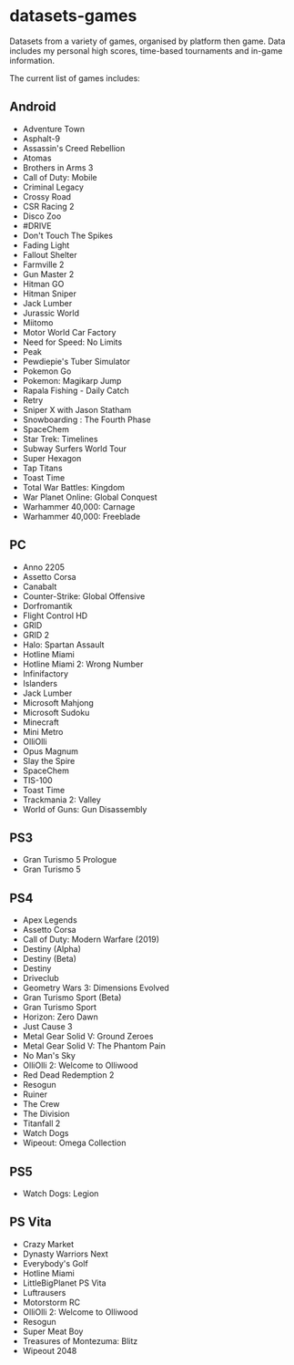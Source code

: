 datasets-games
====================
Datasets from a variety of games, organised by platform then game. Data includes my personal high scores, time-based tournaments and in-game information.

The current list of games includes:

## Android
* Adventure Town
* Asphalt-9
* Assassin's Creed Rebellion
* Atomas
* Brothers in Arms 3
* Call of Duty: Mobile
* Criminal Legacy
* Crossy Road
* CSR Racing 2
* Disco Zoo
* #DRIVE
* Don't Touch The Spikes
* Fading Light
* Fallout Shelter
* Farmville 2
* Gun Master 2
* Hitman GO
* Hitman Sniper
* Jack Lumber
* Jurassic World
* Miitomo
* Motor World Car Factory
* Need for Speed: No Limits
* Peak
* Pewdiepie's Tuber Simulator
* Pokemon Go
* Pokemon: Magikarp Jump
* Rapala Fishing - Daily Catch
* Retry
* Sniper X with Jason Statham
* Snowboarding : The Fourth Phase
* SpaceChem
* Star Trek: Timelines
* Subway Surfers World Tour
* Super Hexagon
* Tap Titans
* Toast Time
* Total War Battles: Kingdom
* War Planet Online: Global Conquest
* Warhammer 40,000: Carnage
* Warhammer 40,000: Freeblade

## PC
* Anno 2205
* Assetto Corsa
* Canabalt
* Counter-Strike: Global Offensive
* Dorfromantik
* Flight Control HD
* GRID
* GRID 2
* Halo: Spartan Assault
* Hotline Miami
* Hotline Miami 2: Wrong Number
* Infinifactory
* Islanders
* Jack Lumber
* Microsoft Mahjong
* Microsoft Sudoku
* Minecraft
* Mini Metro
* OlliOlli
* Opus Magnum
* Slay the Spire
* SpaceChem
* TIS-100
* Toast Time
* Trackmania 2: Valley
* World of Guns: Gun Disassembly

## PS3
* Gran Turismo 5 Prologue
* Gran Turismo 5

## PS4
* Apex Legends
* Assetto Corsa
* Call of Duty: Modern Warfare (2019)
* Destiny (Alpha)
* Destiny (Beta)
* Destiny
* Driveclub
* Geometry Wars 3: Dimensions Evolved
* Gran Turismo Sport (Beta)
* Gran Turismo Sport
* Horizon: Zero Dawn
* Just Cause 3
* Metal Gear Solid V: Ground Zeroes
* Metal Gear Solid V: The Phantom Pain
* No Man's Sky
* OlliOlli 2: Welcome to Olliwood
* Red Dead Redemption 2
* Resogun
* Ruiner
* The Crew
* The Division
* Titanfall 2
* Watch Dogs
* Wipeout: Omega Collection

## PS5
* Watch Dogs: Legion

## PS Vita
* Crazy Market
* Dynasty Warriors Next
* Everybody's Golf
* Hotline Miami
* LittleBigPlanet PS Vita
* Luftrausers
* Motorstorm RC
* OlliOlli 2: Welcome to Olliwood
* Resogun
* Super Meat Boy
* Treasures of Montezuma: Blitz
* Wipeout 2048
